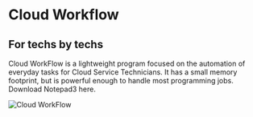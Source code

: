 # Cloud Workflow
## For techs by techs
Cloud WorkFlow is a lightweight program focused on the automation of everyday tasks for Cloud Service Technicians. It has a small memory footprint, but is powerful enough to handle most programming jobs. Download Notepad3 here.

![Cloud WorkFlow](https://user-images.githubusercontent.com/75401074/154369253-9318bbf0-802b-4443-8773-f3c3069da2f8.png)
